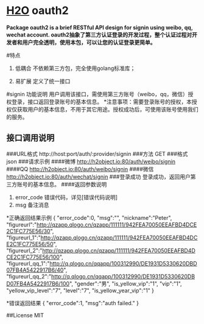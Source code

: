 [H2O](http://h2object.io) oauth2
================

**Package oauth2 is a brief RESTful API design for signin using weibo, qq, wechat account.
oauth2抽象了第三方认证登录的开发过程，整个认证过程对开发者和用户完全透明，使用本包，可以让您的认证登录更简单。**

#特点
1. 低耦合
	不依赖第三方包，完全使用golang标准库；

2. 易扩展
	定义了统一接口

#signin 功能说明
用户调用该接口，需使用第三方账号（weibo，qq，微信）授权登录，接口返回登录账号的基本信息。
*注意事项：需要登录账号的授权，本授权仅获取用户的基本信息，不用于其它用途。授权成功后，可使用该账号使用我们的服务。

## 接口调用说明
###URL格式
http://host:port/auth/:provider/signin
###方法
GET
###格式
json
###请求示例
####微博
http://h2object.io:80/auth/weibo/signin
####QQ
http://h2object.io:80/auth/weibo/signin
####微信
http://h2object.io:80/auth/wechat/signin
###登录成功
登录成功，返回用户第三方账号的基本信息。
####返回参数说明
1.  error_code    错误代码，详见[错误代码说明]
2. msg  备注消息

*正确返回结果示例
		{
		"error_code":0,
		"msg":"",
		"nickname":"Peter",
		"figureurl":"http://qzapp.qlogo.cn/qzapp/111111/942FEA70050EEAFBD4DCE2C1FC775E56/30",
		"figureurl_1":"http://qzapp.qlogo.cn/qzapp/111111/942FEA70050EEAFBD4DCE2C1FC775E56/50",
		"figureurl_2":"http://qzapp.qlogo.cn/qzapp/111111/942FEA70050EEAFBD4DCE2C1FC775E56/100",
		"figureurl_qq_1":"http://q.qlogo.cn/qqapp/100312990/DE1931D5330620DBD07FB4A5422917B6/40",
		"figureurl_qq_2":"http://q.qlogo.cn/qqapp/100312990/DE1931D5330620DBD07FB4A5422917B6/100",
		"gender":"男",
		"is_yellow_vip":"1",
		"vip":"1",
		"yellow_vip_level":"7",
		"level":"7",
		"is_yellow_year_vip":"1"
		}

*错误返回结果
		{
		"error_code":1,
		"msg":"auth failed."
		}

##License
MIT
